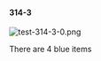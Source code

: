 #### 314-3
![test-314-3-0.png](https://github.com/lil-lab/nlvr/raw/master/nlvr/test/images/4/test-314-3-0.png "test-314-3-0.png")

There are 4 blue items